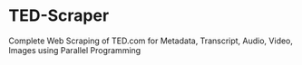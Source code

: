 # TED-Scraper
Complete Web Scraping of TED.com for Metadata, Transcript, Audio, Video, Images using Parallel Programming
